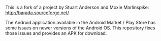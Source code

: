 This is a fork of a project by Stuart Anderson and Moxie Marlinspike: http://barada.sourceforge.net/

The Android application available in the Android Market / Play Store has some issues on newer versions of the Android OS. This repository fixes those issues and provides an APK for download.
